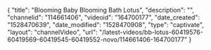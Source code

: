 {
    "title": "Blooming Baby Blooming Bath Lotus",
    "description": "",
    "channelid": "114661406",
    "videoid": "164700177",
    "date_created": "1528470639",
    "date_modified": "1528470908",
    "type": "captivate",
    "layout": "channelVideo",
    "url": "\/latest-videos\/bb-lotus-60419576-60419569-60419545-60419552-novo\/114661406-164700177"
}